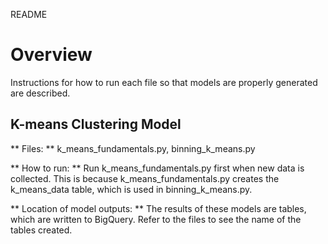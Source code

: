 README

# Overview #
Instructions for how to run each file so that models are properly generated
are described.

## K-means Clustering Model ##

** Files: **
k_means_fundamentals.py, binning_k_means.py

** How to run: **
Run k_means_fundamentals.py first when new data is collected. This is because
k_means_fundamentals.py creates the k_means_data table, which is used in
binning_k_means.py.


** Location of model outputs: **
The results of these models are tables, which are written to BigQuery.
Refer to the files to see the name of the tables created.
